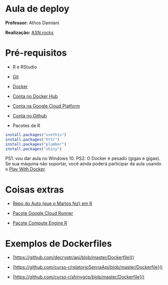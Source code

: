 
<!-- README.md is generated from README.Rmd. Please edit that file -->

# Aula de deploy

**Professor:** Athos Damiani

**Realização:** [ASN.rocks](https://asn.rocks/)

# Pré-requisitos

-   R e RStudio

-   [Git](https://git-scm.com/)

-   [Docker](https://www.docker.com/products/docker-desktop)

-   [Conta no Docker Hub](https://www.docker.com/products/docker-hub)

-   [Conta na Google Cloud
    Platform](https://console.cloud.google.com/?hl=pt-br)

-   [Conta no Github](https://github.com/)

-   Pacotes de R

``` r
install.packages("usethis")
install.packages("httr")
install.packages("plumber")
install.packages("shiny")
```

PS1: vou dar aula no Windows 10. PS2: O Docker é pesado (gigas e gigas).
Se sua máquina não suportar, você ainda poderá participar da aula usando
o [Play With Docker](https://labs.play-with-docker.com/).

# Coisas extras

-   [Repo do Auto (que o Marlos fez) em
    R](https://github.com/curso-r/asn-auto)

-   [Pacote Google Cloud
    Runner](https://code.markedmondson.me/googleCloudRunner/)

-   [Pacote Compute Engine
    R](https://cloudyr.github.io/googleComputeEngineR/)

# Exemplos de Dockerfiles

-   [https://github.com/decryptr/api/blob/master/Dockerfile]()

-   [https://github.com/curso-r/relatorioSennaApi/blob/master/Dockerfile]()

-   [https://github.com/curso-r/shinygcp/blob/master/Dockerfile]()

